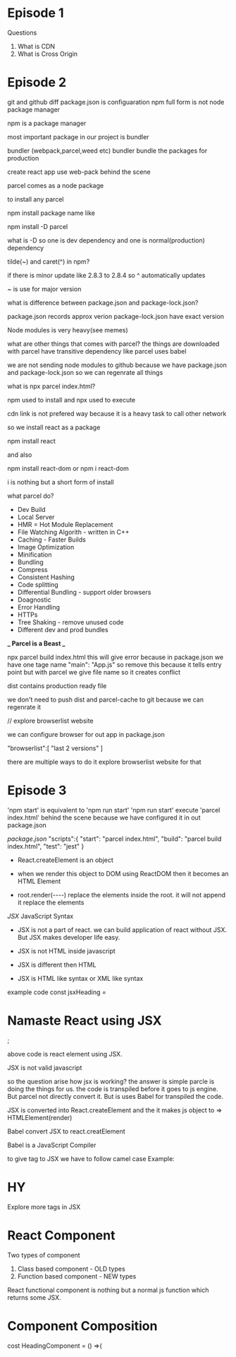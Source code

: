 # Episode 1

Questions

1. What is CDN
2. What is Cross Origin

# Episode 2

git and github diff
package.json is configuaration
npm full form is not node package manager

npm is a package manager

most important package in our project is bundler

bundler (webpack,parcel,weed etc)
bundler bundle the packages for production

create react app use web-pack behind the scene

parcel comes as a node package

to install any parcel

npm install package name
like

npm install -D parcel

what is -D
so one is dev dependency and one is normal(production) dependency

tilde(~) and caret(^) in npm?

if there is minor update like 2.8.3 to 2.8.4 so ^ automatically updates

~ is use for major version

what is difference between package.json and package-lock.json?

package.json records approx verion
package-lock.json have exact version

Node modules is very heavy(see memes)

what are other things that comes with parcel?
the things are downloaded with parcel have transitive dependency
like parcel uses babel

we are not sending node modules to github because we have package.json and package-lock.json so we can regenrate all things

what is npx parcel index.html?

npm used to install and npx used to execute

cdn link is not prefered way because it is a heavy task
to call other network

so we install react as a package

npm install react

and also

npm install react-dom or npm i react-dom

i is nothing but a short form of install

what parcel do?

- Dev Build
- Local Server
- HMR = Hot Module Replacement
- File Watching Algorith - written in C++
- Caching - Faster Builds
- Image Optimization
- Minification
- Bundling
- Compress
- Consistent Hashing
- Code splitting
- Differential Bundling - support older browsers
- Doagnostic
- Error Handling
- HTTPs
- Tree Shaking - remove unused code
- Different dev and prod bundles

**_ Parcel is a Beast _**

npx parcel build index.html
this will give error because in package.json we have one tage name "main": "App.js" so remove this
because it tells entry point but with parcel we give file name so it creates conflict

dist contains production ready file

we don't need to push dist and parcel-cache to git because we can regenrate it

// explore browserlist website

we can configure browser for out app in package.json

"browserlist":[
"last 2 versions"
]

there are multiple ways to do it explore browserlist website for that

# Episode 3

'npm start' is equivalent to 'npm run start'
'npm run start' execute 'parcel index.html' behind the scene
because we have configured it in out package.json

_package.json_
"scripts":{
"start": "parcel index.html",
"build": "parcel build index.html",
"test": "jest"
}

- React.createElement is an object
- when we render this object to DOM using ReactDOM then it becomes an HTML Element

- root.render(----) replace the elements inside the root. it will not append it replace the elements

_JSX_
JavaScript Syntax

- JSX is not a part of react. we can build application of react without JSX. But JSX makes developer life easy.

- JSX is not HTML inside javascript
- JSX is different then HTML
- JSX is HTML like syntax or XML like syntax

example code
const jsxHeading = <h1 id="heading">Namaste React using JSX </h1>;

above code is react element using JSX.

JSX is not valid javascript

so the question arise how jsx is working?
the answer is simple parcle is doing the things for us.
the code is transpiled before it goes to js engine.
But parcel not directly convert it. But is uses Babel for transpiled the code.

JSX is converted into React.createElement and the it makes js object to => HTMLElement(render)

Babel convert JSX to react.creatElement

Babel is a JavaScript Compiler

to give tag to JSX we have to follow camel case
Example: <h1 className="head">HY</h1>

Explore more tags in JSX

# React Component

Two types of component

1. Class based component - OLD types
2. Function based component - NEW types

React functional component is nothing but a normal js function which returns some JSX.

# Component Composition

cost HeadingComponent = () =>(

<div id="container">
<Title />
<h1 className="heading">Namaste React Functional Component</h1>
<div>
);
component inside component is component compostion

JSX prevents malicious attack it prevents from cross site scripting attacks

# Episode 4

passing an argument to a function is same as passing a props

config driven ui

it is not recommended to use index as a key

# Episode 5

.js or .jsx in extension does not make difference

There are two types of export/import named export and default export

- it is recommended to use named export/import if we have multiple things to export

# example

export default Component;
import Component from "path";

- to import named export we use {}
  example
  export const Component
  import { Component } from "../utils/con";

can i use default export as a named import?

# React Hooks

- Normal js utility functions

Two imp hooks

- useState() => superpowerful state variable in react
- useEffect()

import {useState} from "React";
so it is a named import

whenever a state variable changes react re render the component

# React Behind the Scene

Reconciliation Algorithm (React Fiber) => in react 16

virtual dom is a representation of actual dom.
virtual dom is nothing but a js object
Actual dom is tag <div> <div>

diff algorithm => difference between old and new object

# Episode 6

There are two ways to put data and render it

1. Loads -> API -> Render
2. Loads -> Render -> API -> Render

in react we use 2nd way because it gives better user experience.

what is optional chaining

shimmer Ui

Whenever state variable updates, react triggers a reconciliation cycle (re-render the component)

# Episode 7

# useEffect hooks

- if no dependency array => useEffect is called on every render

example
useEffect(()=>{
});

- if dependency array is empty = [] => useEffect is called on initial render(just once)

example
useEffect(()=>{
},[]);

- if dependency array is [btnNameReact] => called everytime btnNameReact is updated

example
useEffect(()=>{
},[btnNameReact]);

# useState Hook

- it is used to create local state variable inside your functional component

# React Routing

- we generally use createBrowserRouter to create routing path

example
const approuter = createBrowserRouter([
{
path: "/",
element: <AppLayout />,
errorElement: <Error />, // we can specify out own page for error
},
{
path: "/about",
element: <About />,
},
{
path: "/contact",
element: <Contact />,
},
]);

Error page

import React from "react";
import { useRouteError } from "react-router-dom";
const Error = () => {
const error = useRouteError();
return (
<div>
<h1>OOPs!</h1>
<h3>{error.status}</h3>
</div>
);
};
export default Error;

- in this we use a new hook which is useRouteError this have all the error which comes like to take status we print error.status

- We use RouterProvider to put all our routing

const root = ReactDOM.createRoot(document.getElementById("root"));

root.render(<RouterProvider router={approuter} />);

- approuter have all path specified

- read about outlet

# Episode 8

Class based component

to make class based component we inherit our class with React.Component

class About extends React.Component

to use props we use constructor and we must write super(props) inside constructor

Constructor(props){
}

to make state variable in class based components

Constructor(){

this.state={
count:0,
count2:2

}

to update the value of state variable we have a method called setState

this.setState({
count: this.state.count+1;
})

in class based component calling procedue is

1. Constructor
2. Render method
3. componentDidMount

ComponentDidMount is used for calling an API.

it is used for calling api because it calls last after render.

# refer react lifecycle diagram

how react lifecycle works

- parent class constructor
- parent class render
- first child constructor
- first child render
- second child constructor
- second child render
- first child component did mount
- second child component did mount
- parent component did mount

Read About  
Component did update
Component will update
